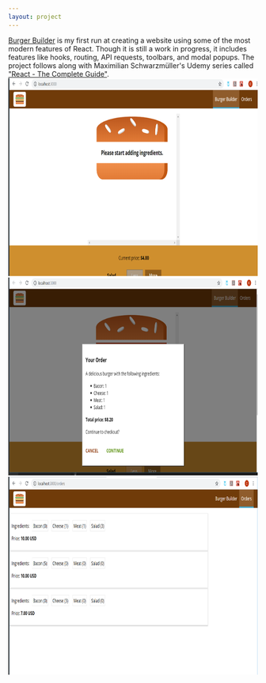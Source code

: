 ```yaml
---
layout: project
---
```

[Burger Builder][burger-builder] is my first run at creating a website using some of the most modern features of React. Though it is still a work in progress, it includes features like hooks, routing, API requests, toolbars, and modal popups. The project follows along with Maximilian Schwarzmüller's Udemy series called ["React - The Complete Guide"][react-complete-guide].  
<img src="/assets/images/burger-builder-app/burger-home.png" alt="Burger Home" width="667" height="400">
<img src="/assets/images/burger-builder-app/burger-order.png" alt="Burger Order" width="667" height="400">
<img src="/assets/images/burger-builder-app/burger-history.png" alt="Burger History" width="667" height="400">

[burger-builder]: https://github.com/charliedraper/burger-builder
[react-complete-guide]: https://udemy.com/course-dashboard-redirect/?course_id=1362070
